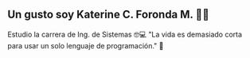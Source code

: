 ## Un gusto soy Katerine C. Foronda M. 👩‍🦰
Estudio la carrera de Ing. de Sistemas 🤓💻
"La vida es demasiado corta para usar un solo lenguaje de programación." 🥲
